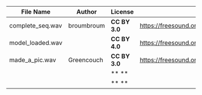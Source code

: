 | File Name        | Author   | License   | Link                            |
|------------------|----------|-----------|---------------------------------|
| complete_seq.wav | broumbroum | **CC BY 3.0** | https://freesound.org/people/broumbroum/sounds/50562/ |
| model_loaded.wav |  | **CC BY 4.0** | https://freesound.org/people/woodmoose/sounds/177054/ |
| made_a_pic.wav | Greencouch | **CC BY 3.0** | https://freesound.org/people/Greencouch/sounds/124908/ |
|  |  | ** ** |  |
|  |  | ** ** |  |
